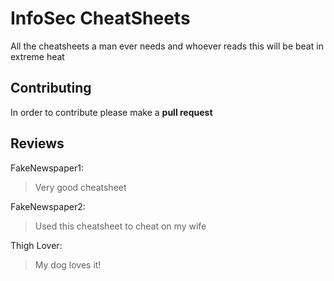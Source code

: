 # InfoSec CheatSheets
All the cheatsheets a man ever needs and whoever reads this will be beat in extreme heat

## Contributing
In order to contribute please make a **pull request**

## Reviews
FakeNewspaper1:
> Very good cheatsheet

FakeNewspaper2:
> Used this cheatsheet to cheat on my wife

Thigh Lover:
> My dog loves it!
